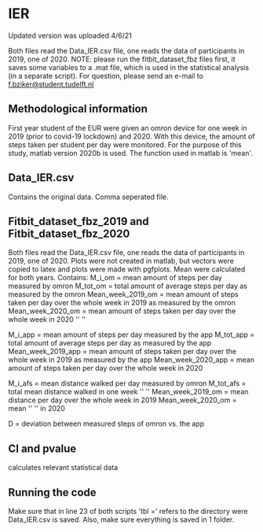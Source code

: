 # IER
Updated version was uploaded 4/6/21


Both files read the Data_IER.csv file, one reads the data of participants in 2019, one of 2020.
NOTE: please run the fitbit_dataset_fbz files first, it saves some variables to a .mat file, which is used in the statistical analysis (in a separate script).
For question, please send an e-mail to f.bziker@student.tudelft.nl

## Methodological information

First year student of the EUR were given an omron device for one week in 2019 (prior to covid-19 lockdown) and 2020. With this device, the amount of steps taken per student per day were monitored. 
For the purpose of this study, matlab version 2020b is used.
The function used in matlab is 'mean'.


## Data_IER.csv
Contains the original data. Comma seperated file.

## Fitbit_dataset_fbz_2019 and Fitbit_dataset_fbz_2020
Both files read the Data_IER.csv file, one reads the data of participants in 2019, one of 2020. Plots were not created in matlab, but vectors were copied to latex and plots were made with pgfplots. 
Mean were calculated for both years. 
Contains:
M_i_om = mean amount of steps per day measured by omron
M_tot_om = total amount of average steps per day as measured by the omron
Mean_week_2019_om = mean amount of steps taken per day over the whole week in 2019 as measured by the omron
Mean_week_2020_om = mean amount of steps taken per day over the whole week in 2020 '' '' 

M_i_app = mean amount of steps per day measured by the app
M_tot_app = total amount of average steps per day as measured by the app
Mean_week_2019_app = mean amount of steps taken per day over the whole week in 2019 as measured by the app
Mean_week_2020_app = mean amount of steps taken per day over the whole week in 2020

M_i_afs = mean distance walked per day measured by omron
M_tot_afs = total mean distance walked in one week '' ''
Mean_week_2019_om = mean distance per day over the whole week in 2019
Mean_week_2020_om = mean           ''                      '' in 2020

D = deviation between measured steps of omron vs. the app

## CI and pvalue
calculates relevant statistical data

## Running the code
Make sure that in line 23 of both scripts 'tbl =' refers to the directory were Data_IER.csv is saved.
Also, make sure everything is saved in 1 folder.
